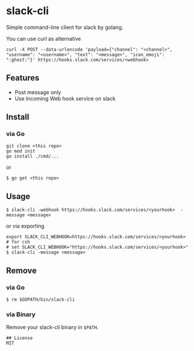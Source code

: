 # slack-cli
Simple command-line client for slack by golang.

You can use curl as alternative

```
curl -X POST --data-urlencode 'payload={"channel": "<channel>", "username": "<username>", "text": "<message>", "icon_emoji": ":ghost:"}' https://hooks.slack.com/services/<webhook>
```

## Features
* Post message only
* Use Incoming Web hook service on slack


## Install
### via Go
```
git clone <this repo>
go mod init
go install ./cmd/...
```

or

```
$ go get <this repo>
```

## Usage
```shell
$ slack-cli -webhook https://hooks.slack.com/services/<yourhook>  -message <message>
```
or via exporting
```shell
export SLACK_CLI_WEBHOOK=https://hooks.slack.com/services/<yourhook>
# for csh
# set SLACK_CLI_WEBHOOK="https://hooks.slack.com/services/<yourhook>"
$ slack-cli -message <message>
```

## Remove
### via Go
```shell
$ rm $GOPATH/bin/slack-cli
```
### via Binary
Remove your slack-cli binary in `$PATH`.  
```
## License
MIT

